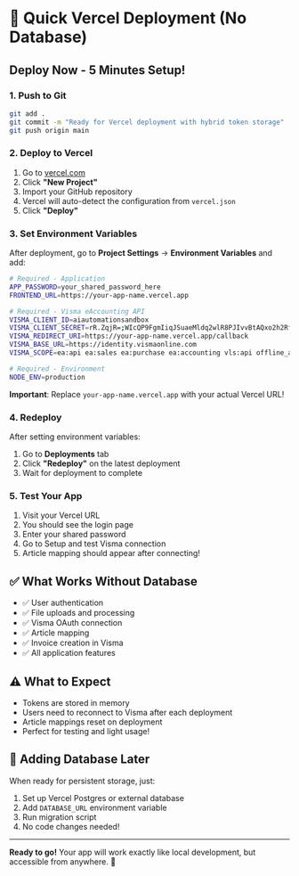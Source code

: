 # 🚀 Quick Vercel Deployment (No Database)

## Deploy Now - 5 Minutes Setup!

### 1. Push to Git
```bash
git add .
git commit -m "Ready for Vercel deployment with hybrid token storage"
git push origin main
```

### 2. Deploy to Vercel
1. Go to [vercel.com](https://vercel.com)
2. Click **"New Project"**
3. Import your GitHub repository
4. Vercel will auto-detect the configuration from `vercel.json`
5. Click **"Deploy"**

### 3. Set Environment Variables
After deployment, go to **Project Settings** → **Environment Variables** and add:

```bash
# Required - Application
APP_PASSWORD=your_shared_password_here
FRONTEND_URL=https://your-app-name.vercel.app

# Required - Visma eAccounting API
VISMA_CLIENT_ID=aiautomationsandbox
VISMA_CLIENT_SECRET=rR.ZqjR=;WIcQP9FgmIiqJSuaeMldq2wlR8PJIvvBtAQxo2h2RfLYgTO1INiEw2O
VISMA_REDIRECT_URI=https://your-app-name.vercel.app/callback
VISMA_BASE_URL=https://identity.vismaonline.com
VISMA_SCOPE=ea:api ea:sales ea:purchase ea:accounting vls:api offline_access

# Required - Environment
NODE_ENV=production
```

**Important**: Replace `your-app-name.vercel.app` with your actual Vercel URL!

### 4. Redeploy
After setting environment variables:
1. Go to **Deployments** tab
2. Click **"Redeploy"** on the latest deployment
3. Wait for deployment to complete

### 5. Test Your App
1. Visit your Vercel URL
2. You should see the login page
3. Enter your shared password
4. Go to Setup and test Visma connection
5. Article mapping should appear after connecting!

## ✅ What Works Without Database
- ✅ User authentication
- ✅ File uploads and processing  
- ✅ Visma OAuth connection
- ✅ Article mapping
- ✅ Invoice creation in Visma
- ✅ All application features

## ⚠️ What to Expect
- Tokens are stored in memory
- Users need to reconnect to Visma after each deployment
- Article mappings reset on deployment
- Perfect for testing and light usage!

## 🔄 Adding Database Later
When ready for persistent storage, just:
1. Set up Vercel Postgres or external database
2. Add `DATABASE_URL` environment variable
3. Run migration script
4. No code changes needed!

---

**Ready to go!** Your app will work exactly like local development, but accessible from anywhere. 🎉
